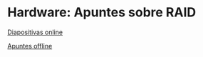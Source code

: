 # Hardware: Apuntes sobre RAID

[Diapositivas online](https://javnitram.github.io/HW-raid-public/raid_slides.html)

[Apuntes offline](https://javnitram.github.io/HW-raid-public/raid.pdf)